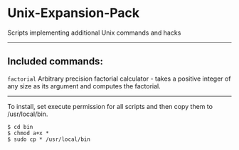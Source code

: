 # Unix-Expansion-Pack
Scripts implementing additional Unix commands and hacks

----

## Included commands:

`factorial` Arbitrary precision factorial calculator - takes a positive integer of any size as its argument and computes the factorial.

----

To install, set execute permission for all scripts and then copy them to /usr/local/bin.

    $ cd bin
    $ chmod a+x *
    $ sudo cp * /usr/local/bin
